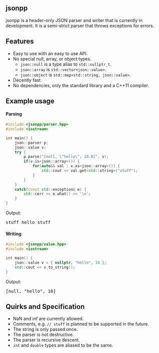 ## jsonpp

jsonpp is a header-only JSON parser and writer that is currently in development. It is a semi-strict
parser that throws exceptions for errors.

## Features

- Easy to use with an easy to use API.
- No special null, array, or object types.
    - `json::null` is a type alias to `std::nullptr_t`.
    - `json::array` is `std::vector<json::value>`.
    - `json::object` is `std::map<std::string, json::value>`.
- Decently fast.
- No dependencies, only the standard library and a C++11 compiler.

## Example usage

#### Parsing

```cpp
#include <jsonpp/parser.hpp>
#include <iostream>

int main() {
    json::parser p;
    json::value v;
    try {
        p.parse("[null, \"hello\", 10.0]", v);
        if(v.is<json::array>()) {
            for(auto&& val : v.as<json::array>()) {
                std::cout << val.get<std::string>("stuff");
            }
        }
    }
    catch(const std::exception& e) {
        std::cerr << e.what() << '\n';
    }
}
```

Output:
<pre>
stuff hello stuff
</pre>

#### Writing

```cpp
#include <jsonpp/value.hpp>
#include <iostream>

int main() {
    json::value v = { nullptr, "hello", 10 };
    std::cout << v.to_string();
}
```

Output:
<pre>
[null, "hello", 10]
</pre>

## Quirks and Specification

- NaN and inf are currently allowed.
- Comments, e.g. `// stuff` is planned to be supported in the future.
- The string is only passed once.
- The parser is not destructive.
- The parser is recursive descent.
- `int` and `double` types are aliased to be the same.
